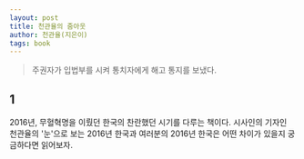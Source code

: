 ```yaml
---
layout: post
title: 천관율의 줌아웃
author: 천관율(지은이)
tags: book
---
```


> 주권자가 입법부를 시켜 통치자에게 해고 통지를 보냈다.

## 1

2016년, 무혈혁명을 이뤘던 한국의 찬란했던 시기를 다루는 책이다. 시사인의 기자인 천관율의 '눈'으로 보는 2016년 한국과 여러분의 2016년 한국은 어떤 차이가 있을지 궁금하다면 읽어보자.
